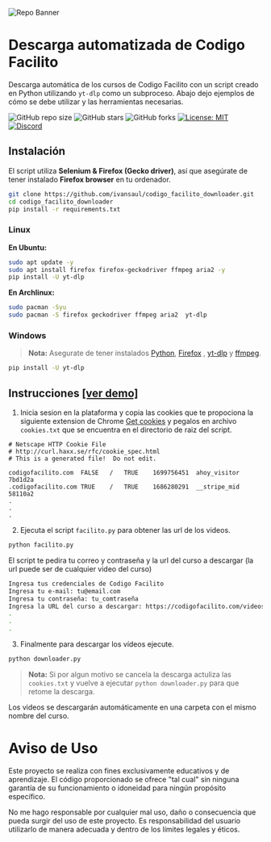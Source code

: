 ![Repo Banner](https://i.imgur.com/8mIVJuc.png)

# Descarga automatizada de Codigo Facilito

Descarga automática de los cursos de Codigo Facilito con un script creado en Python utilizando `yt-dlp` como un subproceso. Abajo dejo ejemplos de cómo se debe utilizar y las herramientas necesarias.

![GitHub repo size](https://img.shields.io/github/repo-size/ivansaul/codigo_facilito_downloader)
![GitHub stars](https://img.shields.io/github/stars/ivansaul/codigo_facilito_downloader)
![GitHub forks](https://img.shields.io/github/forks/ivansaul/codigo_facilito_downloader)
[![License: MIT](https://img.shields.io/badge/License-MIT-yellow.svg)](https://opensource.org/licenses/MIT) 
[![Discord](https://img.shields.io/badge/-Discord-424549?style=social&logo=discord)](https://discord.gg/b72uAVBz6b)

## Instalación

El script utiliza **Selenium & Firefox (Gecko driver)**, así que asegúrate de tener instalado **Firefox browser** en tu ordenador.

```bash
git clone https://github.com/ivansaul/codigo_facilito_downloader.git
cd codigo_facilito_downloader
pip install -r requirements.txt
```

### **Linux**

**En Ubuntu:**

```bash
sudo apt update -y
sudo apt install firefox firefox-geckodriver ffmpeg aria2 -y
pip install -U yt-dlp
```

**En Archlinux:**

```bash
sudo pacman -Syu
sudo pacman -S firefox geckodriver ffmpeg aria2  yt-dlp 
```

### **Windows**

> **Nota:** Asegurate de tener instalados [Python][python], [Firefox][firefox] , [yt-dlp][yt-dlp] y [ffmpeg][ffmpeg].

```bash
pip install -U yt-dlp
```

## Instrucciones [[ver demo]][demo]

1. Inicia sesion en la plataforma y copia las cookies que te propociona la siguiente extension de Chrome [Get cookies][cookies] y pegalos en archivo `cookies.txt` que se encuentra en el directorio de raiz del script.

```notepad
# Netscape HTTP Cookie File
# http://curl.haxx.se/rfc/cookie_spec.html
# This is a generated file!  Do not edit.

codigofacilito.com	FALSE	/	TRUE	1699756451	ahoy_visitor	7bd1d2a
.codigofacilito.com	TRUE	/	TRUE	1686280291	__stripe_mid	58110a2
.
.
.
```

2. Ejecuta el script `facilito.py` para obtener las url de los videos. 

```bash
python facilito.py
```

El script te pedira tu correo y contraseña y la url del curso a descargar (la url puede ser de cualquier video del curso)

```bash
Ingresa tus credenciales de Codigo Facilito
Ingresa tu e-mail: tu@email.com
Ingresa tu contraseña: tu_comtraseña
Ingresa la URL del curso a descargar: https://codigofacilito.com/videos/introduccion-al-curso-profesional-de-backend
.
.
.
```

3. Finalmente para descargar los vídeos ejecute.

```bash
python downloader.py
```

> **Nota:** Si por algun motivo se cancela la descarga actuliza las `cookies.txt` y vuelve a ejecutar `python downloader.py` para que retome la descarga.

Los videos se descargarán automáticamente en una carpeta con el mismo nombre del curso.


# **Aviso de Uso**

Este proyecto se realiza con fines exclusivamente educativos y de aprendizaje. El código proporcionado se ofrece "tal cual" sin ninguna garantía de su funcionamiento o idoneidad para ningún propósito específico.

No me hago responsable por cualquier mal uso, daño o consecuencia que pueda surgir del uso de este proyecto. Es responsabilidad del usuario utilizarlo de manera adecuada y dentro de los límites legales y éticos.



[cookies]: https://chrome.google.com/webstore/detail/get-cookiestxt-locally/cclelndahbckbenkjhflpdbgdldlbecc/related
[python]: https://www.python.org/downloads/
[ffmpeg]: https://ffmpeg.org
[firefox]: https://www.mozilla.org/en-US/firefox/new/
[geckodriver]: https://github.com/mozilla/geckodriver/releases
[yt-dlp]: https://github.com/yt-dlp/yt-dlp/wiki/Installation
[aria2]: https://github.com/aria2/aria2/releases/tag/release-1.36.0
[codespace]: https://github.com/codespaces
[demo]: https://youtu.be/GbQwB0hYvQU
[ffmpeg-win]:https://youtu.be/0zN9oZ98ZgE
